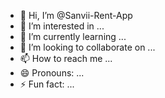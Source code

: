 - 👋 Hi, I’m @Sanvii-Rent-App
- 👀 I’m interested in ...
- 🌱 I’m currently learning ...
- 💞️ I’m looking to collaborate on ...
- 📫 How to reach me ...
- 😄 Pronouns: ...
- ⚡ Fun fact: ...

<!---
Sanvii-Rent-App/Sanvii-Rent-App is a ✨ special ✨ repository because its `README.md` (this file) appears on your GitHub profile.
You can click the Preview link to take a look at your changes.
--->
